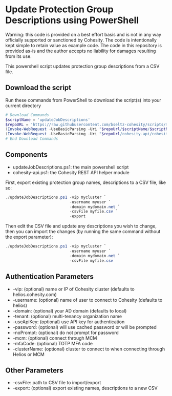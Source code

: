# Update Protection Group Descriptions using PowerShell

Warning: this code is provided on a best effort basis and is not in any way officially supported or sanctioned by Cohesity. The code is intentionally kept simple to retain value as example code. The code in this repository is provided as-is and the author accepts no liability for damages resulting from its use.

This powershell script updates protection group descriptions from a CSV file.

## Download the script

Run these commands from PowerShell to download the script(s) into your current directory

```powershell
# Download Commands
$scriptName = 'updateJobDescriptions'
$repoURL = 'https://raw.githubusercontent.com/bseltz-cohesity/scripts/master/powershell'
(Invoke-WebRequest -UseBasicParsing -Uri "$repoUrl/$scriptName/$scriptName.ps1").content | Out-File "$scriptName.ps1"; (Get-Content "$scriptName.ps1") | Set-Content "$scriptName.ps1"
(Invoke-WebRequest -UseBasicParsing -Uri "$repoUrl/cohesity-api/cohesity-api.ps1").content | Out-File cohesity-api.ps1; (Get-Content cohesity-api.ps1) | Set-Content cohesity-api.ps1
# End Download Commands
```

## Components

* updateJobDescriptions.ps1: the main powershell script
* cohesity-api.ps1: the Cohesity REST API helper module

First, export existing protection group names, descriptions to a CSV file, like so:

```powershell
./updateJobDescriptions.ps1 -vip mycluster `
                            -username myuser `
                            -domain mydomain.net `
                            -csvFile myfile.csv `
                            -export
```

Then edit the CSV file and update any descriptions you wish to change, then you can import the changes (by running the same command without the export parameter):

```powershell
./updateJobDescriptions.ps1 -vip mycluster `
                            -username myuser `
                            -domain mydomain.net `
                            -csvFile myfile.csv
```

## Authentication Parameters

* -vip: (optional) name or IP of Cohesity cluster (defaults to helios.cohesity.com)
* -username: (optional) name of user to connect to Cohesity (defaults to helios)
* -domain: (optional) your AD domain (defaults to local)
* -tenant: (optional) multi-tenancy organization name
* -useApiKey: (optional) use API key for authentication
* -password: (optional) will use cached password or will be prompted
* -noPrompt: (optional) do not prompt for password
* -mcm: (optional) connect through MCM
* -mfaCode: (optional) TOTP MFA code
* -clusterName: (optional) cluster to connect to when connecting through Helios or MCM

## Other Parameters

* -csvFile: path to CSV file to import/export
* -export: (optional) export existing names, descriptions to a new CSV
